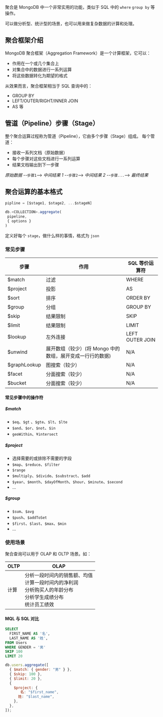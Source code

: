 聚合是 MongoDB 中一个非常实用的功能，类似于 SQL 中的 `where` `group by` 等操作。

可以做分析型、统计型的场景，也可以用来做复杂数据的计算和处理。

## 聚合框架介绍

MongoDB 聚合框架（Aggregation Framework）是一个计算框架，它可以：

- 作用在一个或几个集合上
- 对集合中的数据进行一系列运算
- 将这些数据转化为期望的格式

从效果而言，聚合框架相当于 SQL 查询中的：

- GROUP BY
- LEFT/OUTER/RIGHT/INNER JOIN
- AS 等

## 管道（Pipeline）步骤（Stage）

整个聚合运算过程称为管道（Pipeline），它由多个步骤（Stage）组成。
每个管道：

- 接收一系列文档（原始数据）
- 每个步骤对这些文档进行一系列运算
- 结果文档输出到下一步骤

_原始数据_ --`步骤1`--> _中间结果 1_ --`步骤2`--> _中间结果 2_ --`步骤...`--> _最终结果_

## 聚合运算的基本格式

```javascript
pipline = [$stage1, $stage2, ...$stageN]

db.<COLLECTION>.aggregate(
 pipeline,
 { options }
)
```

定义好每个 `stage`，做什么样的事情，格式为 `json`

### 常见步骤

| 步骤         | 作用                                                      | SQL 等价运算符  |
| ------------ | --------------------------------------------------------- | --------------- |
| $match       | 过滤                                                      | WHERE           |
| $project     | 投影                                                      | AS              |
| $sort        | 排序                                                      | ORDER BY        |
| $group       | 分组                                                      | GROUP BY        |
| $skip        | 结果限制                                                  | SKIP            |
| $limit       | 结果限制                                                  | LIMIT           |
| $lookup      | 左外连接                                                  | LEFT OUTER JOIN |
| $unwind      | 展开数组（较少）(将 Mongo 中的数组，展开变成一行行的数据) | N/A             |
| $graphLookup | 图搜索（较少）                                            | N/A             |
| $facet       | 分面搜索（较少）                                          | N/A             |
| $bucket      | 分面搜索（较少）                                          | N/A             |

#### 常见步骤中的操作符

##### $match

- `$eq`、`$gt` 、`$gte`、`$lt`、`$lte`
- `$and`、`$or`、`$not`、`$in`
- `geoWithin`、`¥intersect`

##### $project

- 选择需要的或排除不需要的字段
- `$map`、`$reduce`、`$filter`
- `$range`
- `$multiply`、`$divide`、`$substract`、`$add`
- `$year`、`$month`、`$dayOfMonth`、`$hour`、`$minute`、`$second`
- ...

##### $group

- `$sum`、`$avg`
- `$push`、`$addToSet`
- `$first`、`$last`、`$max`、`$min`
- ...

### 使用场景

聚合查询可以用于 OLAP 和 OLTP 场景。如：

| OLTP | OLAP                                                                                                               |
| ---- | ------------------------------------------------------------------------------------------------------------------ |
| 计算 | 分析一段时间内的销售额、均值<br>计算一段时间内的净利润<br>分析购买人的年龄分布<br>分析学生成绩分布<br>统计员工绩效 |

#### MQL 与 SQL 对比

```SQL
SELECT
  FIRST_NAME AS '名',
  LAST_NAME AS '姓',
FROM Users
WHERE GENDER = '男'
SKIP 100
LIMIT 20
```

```javascript
db.users.aggregate([
  { $match: { gender: "男" } },
  { $skip: 100 },
  { $limit: 20 },
  {
    $project: {
       名: "$first_name",
      姓: "$last_name",
    },
  },
]);
```
